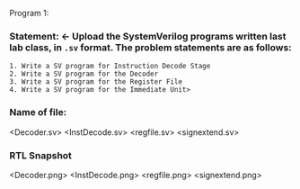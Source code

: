Program 1: 
### Statement: <- Upload the SystemVerilog programs written last lab class, in `.sv` format. The problem statements are as follows:
	1. Write a SV program for Instruction Decode Stage
	2. Write a SV program for the Decoder
	3. Write a SV program for the Register File
	4. Write a SV program for the Immediate Unit>

### Name of file:
<Decoder.sv>
<InstDecode.sv>
<regfile.sv>
<signextend.sv>

### RTL Snapshot
<Decoder.png>
<InstDecode.png>
<regfile.png>
<signextend.png>